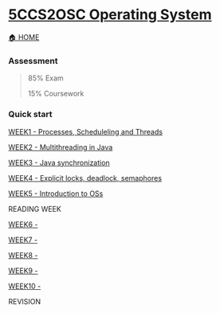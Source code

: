 # [5CCS2OSC Operating System](https://keats.kcl.ac.uk/course/view.php?id=109922)

[🏠 HOME](README.md)

### Assessment 

> 85% Exam
>
> 15% Coursework

### Quick start

[WEEK1 - Processes, Scheduleling and Threads](year2/5ccs2osc/w1.md)

[WEEK2 - Multithreading in Java](year2/5ccs2osc/w2.md)

[WEEK3 - Java synchronization](year2/5ccs2osc/w3.md)

[WEEK4 - Explicit locks, deadlock, semaphores]((year2/5ccs2osc/w4.md))

[WEEK5 - Introduction to OSs](year2/5ccs2osc/w5.md)

READING WEEK

[WEEK6 - ](year2/5ccs2osc/w6.md)

[WEEK7 - ](year2/5ccs2osc/w7.md)

[WEEK8 - ](year2/5ccs2osc/w8.md)

[WEEK9 - ](year2/5ccs2osc/w9.md)

[WEEK10 - ](year2/5ccs2osc/w10.md)

REVISION